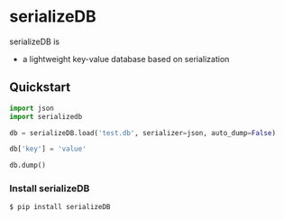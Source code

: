 # serializeDB

serializeDB is

* a lightweight key-value database based on serialization



## Quickstart

```python
import json
import serializedb

db = serializeDB.load('test.db', serializer=json, auto_dump=False)

db['key'] = 'value'

db.dump()
```



### Install serializeDB

```python
$ pip install serializeDB
```
